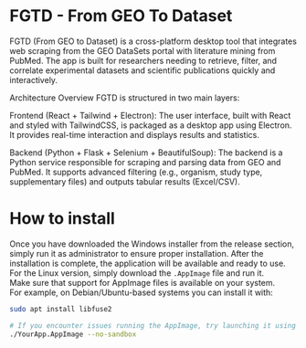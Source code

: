 # FGTD - From GEO To Dataset
FGTD (From GEO to Dataset) is a cross-platform desktop tool that integrates web scraping from the GEO DataSets portal with literature mining from PubMed. The app is built for researchers needing to retrieve, filter, and correlate experimental datasets and scientific publications quickly and interactively.

Architecture Overview
FGTD is structured in two main layers:

Frontend (React + Tailwind + Electron):
The user interface, built with React and styled with TailwindCSS, is packaged as a desktop app using Electron. It provides real-time interaction and displays results and statistics.

Backend (Python + Flask + Selenium + BeautifulSoup):
The backend is a Python service responsible for scraping and parsing data from GEO and PubMed. It supports advanced filtering (e.g., organism, study type, supplementary files) and outputs tabular results (Excel/CSV).

# How to install 
Once you have downloaded the Windows installer from the release section, simply run it as administrator to ensure proper installation.
After the installation is complete, the application will be available and ready to use. 
For the Linux version, simply download the `.AppImage` file and run it.  
Make sure that support for AppImage files is available on your system.  
For example, on Debian/Ubuntu-based systems you can install it with:

```bash
sudo apt install libfuse2

# If you encounter issues running the AppImage, try launching it using the no-sandbox mode:
./YourApp.AppImage --no-sandbox



